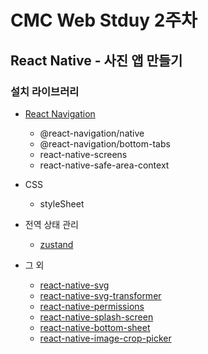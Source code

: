 # CMC Web Stduy 2주차

## React Native - 사진 앱 만들기

### 설치 라이브러리

- [React Navigation](https://reactnavigation.org/)

  - @react-navigation/native
  - @react-navigation/bottom-tabs
  - react-native-screens
  - react-native-safe-area-context

- CSS

  - styleSheet

- 전역 상태 관리

  - [zustand](https://zustand-demo.pmnd.rs/)

- 그 외
  - [react-native-svg](https://github.com/software-mansion/react-native-svg)
  - [react-native-svg-transformer](https://github.com/kristerkari/react-native-svg-transformer)
  - [react-native-permissions](https://github.com/zoontek/react-native-permissions)
  - [react-native-splash-screen](https://github.com/crazycodeboy/react-native-splash-screen)
  - [react-native-bottom-sheet](https://github.com/gorhom/react-native-bottom-sheet)
  - [react-native-image-crop-picker](https://github.com/ivpusic/react-native-image-crop-picker)
